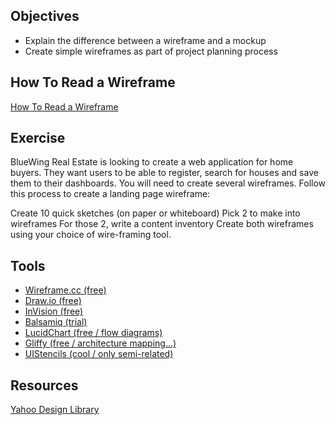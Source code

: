 ## Objectives
 * Explain the difference between a wireframe and a mockup
 * Create simple wireframes as part of project planning process

## How To Read a Wireframe

[How To Read a Wireframe](http://blog.fuzzymath.com/wp-content/uploads/2011/07/Fuzzy-Math-How-to-read-a-wireframe.pdf)


## Exercise
BlueWing Real Estate is looking to create a web application for home buyers. They want users to be able to register, search for houses and save them to their dashboards. You will need to create several wireframes. Follow this process to create a landing page wireframe:

Create 10 quick sketches (on paper or whiteboard)
Pick 2 to make into wireframes
For those 2, write a content inventory
Create both wireframes using your choice of wire-framing tool.

## Tools
* [Wireframe.cc (free)](https://wireframe.cc)
* [Draw.io (free)](https://www.draw.io/)
* [InVision (free)](https://www.invisionapp.com/)
* [Balsamiq (trial)](https://balsamiq.com/)
* [LucidChart (free / flow diagrams)](https://www.lucidchart.com/)
* [Gliffy (free / architecture mapping...)](https://www.gliffy.com/)
* [UIStencils (cool / only semi-related)](http://www.uistencils.com/)



## Resources
[Yahoo Design Library](https://developer.yahoo.com/ypatterns/)
